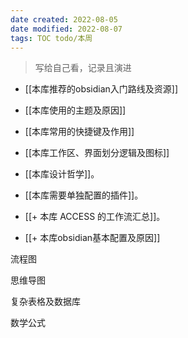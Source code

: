 ```yaml
---
date created: 2022-08-05
date modified: 2022-08-07
tags: TOC todo/本周
---
```


> 写给自己看，记录且演进
- [[本库推荐的obsidian入门路线及资源]]
- [[本库使用的主题及原因]]
- [[本库常用的快捷键及作用]]
- [[本库工作区、界面划分逻辑及图标]]
- [[本库设计哲学]]。
- [[本库需要单独配置的插件]]。
- [[+ 本库 ACCESS 的工作流汇总]]。

- [[+ 本库obsidian基本配置及原因]]


流程图

思维导图

复杂表格及数据库

数学公式


